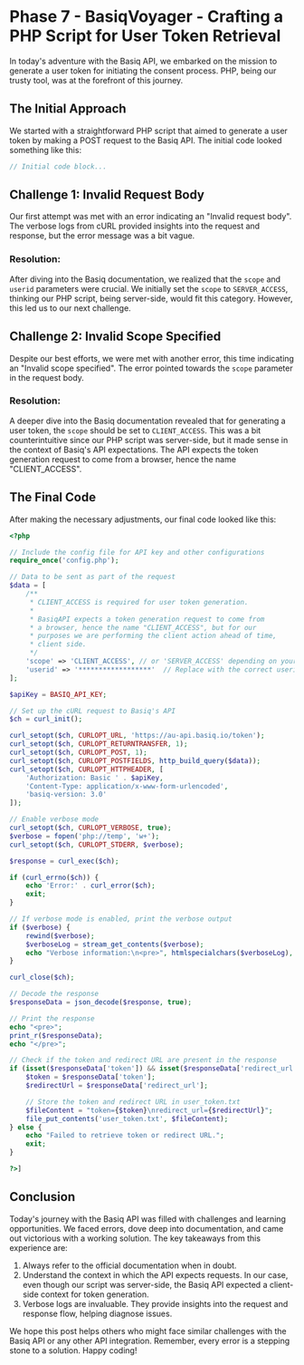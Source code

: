# Phase 7 - BasiqVoyager - Crafting a PHP Script for User Token Retrieval

In today's adventure with the Basiq API, we embarked on the mission to generate a user token for initiating the consent process. PHP, being our trusty tool, was at the forefront of this journey.

## The Initial Approach

We started with a straightforward PHP script that aimed to generate a user token by making a POST request to the Basiq API. The initial code looked something like this:

```php
// Initial code block...
```

## Challenge 1: Invalid Request Body

Our first attempt was met with an error indicating an "Invalid request body". The verbose logs from cURL provided insights into the request and response, but the error message was a bit vague.

### Resolution:

After diving into the Basiq documentation, we realized that the `scope` and `userid` parameters were crucial. We initially set the `scope` to `SERVER_ACCESS`, thinking our PHP script, being server-side, would fit this category. However, this led us to our next challenge.

## Challenge 2: Invalid Scope Specified

Despite our best efforts, we were met with another error, this time indicating an "Invalid scope specified". The error pointed towards the `scope` parameter in the request body.

### Resolution:

A deeper dive into the Basiq documentation revealed that for generating a user token, the `scope` should be set to `CLIENT_ACCESS`. This was a bit counterintuitive since our PHP script was server-side, but it made sense in the context of Basiq's API expectations. The API expects the token generation request to come from a browser, hence the name "CLIENT_ACCESS".

## The Final Code

After making the necessary adjustments, our final code looked like this:

```php
<?php

// Include the config file for API key and other configurations
require_once('config.php');

// Data to be sent as part of the request
$data = [
    /** 
     * CLIENT_ACCESS is required for user token generation.
     * 
     * BasiqAPI expects a token generation request to come from
     * a browser, hence the name "CLIENT_ACCESS", but for our
     * purposes we are performing the client action ahead of time,
     * client side.
     */
    'scope' => 'CLIENT_ACCESS', // or 'SERVER_ACCESS' depending on your use case
    'userid' => '******************'  // Replace with the correct userid value
];

$apiKey = BASIQ_API_KEY;

// Set up the cURL request to Basiq's API
$ch = curl_init();

curl_setopt($ch, CURLOPT_URL, 'https://au-api.basiq.io/token');
curl_setopt($ch, CURLOPT_RETURNTRANSFER, 1);
curl_setopt($ch, CURLOPT_POST, 1);
curl_setopt($ch, CURLOPT_POSTFIELDS, http_build_query($data));
curl_setopt($ch, CURLOPT_HTTPHEADER, [
    'Authorization: Basic ' . $apiKey,
    'Content-Type: application/x-www-form-urlencoded',
    'basiq-version: 3.0'
]);

// Enable verbose mode
curl_setopt($ch, CURLOPT_VERBOSE, true);
$verbose = fopen('php://temp', 'w+');
curl_setopt($ch, CURLOPT_STDERR, $verbose);

$response = curl_exec($ch);

if (curl_errno($ch)) {
    echo 'Error:' . curl_error($ch);
    exit;
}

// If verbose mode is enabled, print the verbose output
if ($verbose) {
    rewind($verbose);
    $verboseLog = stream_get_contents($verbose);
    echo "Verbose information:\n<pre>", htmlspecialchars($verboseLog), "</pre>\n";
}

curl_close($ch);

// Decode the response
$responseData = json_decode($response, true);

// Print the response
echo "<pre>";
print_r($responseData);
echo "</pre>";

// Check if the token and redirect URL are present in the response
if (isset($responseData['token']) && isset($responseData['redirect_url'])) {
    $token = $responseData['token'];
    $redirectUrl = $responseData['redirect_url'];

    // Store the token and redirect URL in user_token.txt
    $fileContent = "token={$token}\nredirect_url={$redirectUrl}";
    file_put_contents('user_token.txt', $fileContent);
} else {
    echo "Failed to retrieve token or redirect URL.";
    exit;
}

?>]
```

## Conclusion

Today's journey with the Basiq API was filled with challenges and learning opportunities. We faced errors, dove deep into documentation, and came out victorious with a working solution. The key takeaways from this experience are:

1. Always refer to the official documentation when in doubt.
2. Understand the context in which the API expects requests. In our case, even though our script was server-side, the Basiq API expected a client-side context for token generation.
3. Verbose logs are invaluable. They provide insights into the request and response flow, helping diagnose issues.

We hope this post helps others who might face similar challenges with the Basiq API or any other API integration. Remember, every error is a stepping stone to a solution. Happy coding!
